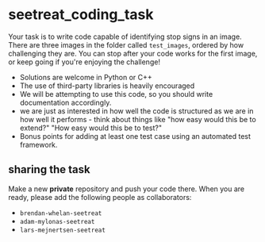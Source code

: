 # seetreat_coding_task

Your task is to write code capable of identifying stop signs in an image. There are three images in the folder called `test_images`, ordered by how challenging they are. You can stop after your code works for the first image, or keep going if you're enjoying the challenge!


- Solutions are welcome in Python or C++
- The use of third-party libraries is heavily encouraged
- We will be attempting to use this code, so you should write documentation accordingly. 
- we are just as interested in how well the code is structured as we are in how well it performs - think about things like "how easy would this be to extend?" "How easy would this be to test?"
- Bonus points for adding at least one test case using an automated test framework.

## sharing the task

Make a new **private** repository and push your code there. When you are ready, please add the following people as collaborators:

- `brendan-whelan-seetreat`
- `adam-mylonas-seetreat`
- `lars-mejnertsen-seetreat`